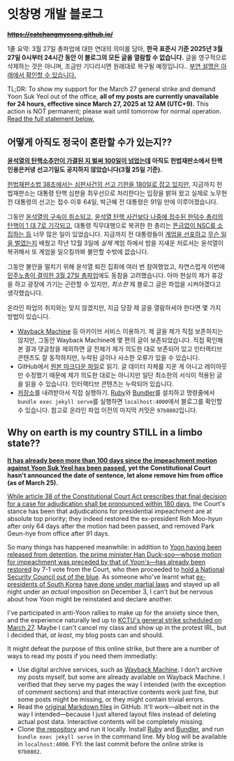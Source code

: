 # 잇창명 개발 블로그

~~**<https://eatchangmyeong.github.io/>**~~

1줄 요약: 3월 27일 총파업에 대한 연대의 의미를 담아, **한국 표준시 기준 2025년 3월 27일 0시부터 24시간 동안 이 블로그의 모든 글을 열람할 수 없습니다.** 글을 영구적으로 삭제하는 것은 아니며, 조금만 기다리시면 원래대로 복구될 예정입니다.. [부연 설명은 아래에서 확인할 수 있습니다.](#korean)

TL;DR: To show my support for the March 27 general strike and demand Yoon Suk Yeol out of the office, **all of my posts are currently unavailable for 24 hours, effective since March 27, 2025 at 12 AM (UTC+9).** This action is NOT permanent; please wait until tomorrow for normal operation. [Read the full statement below.](#english)

<h2 id="korean">어떻게 아직도 정국이 혼란할 수가 있는지??</h2>

**[윤석열의 탄핵소추안이 가결된 지 벌써 100일이 넘었는데](https://guillotine-professors.github.io/clocks/gyong) 아직도 헌법재판소에서 탄핵 인용은커녕 선고기일도 공지하지 않았습니다(3월 25일 기준).**

[헌법재판소법 38조에서는 심판사건의 선고 기한을 180일로 잡고 있지만](https://www.law.go.kr/법령/헌법재판소법/(20250131,20769,20250131)/제38조), 지금까지 헌법재판소는 대통령 탄핵 심판을 최우선으로 처리한다는 입장을 밝혀 왔고 실제로 노무현 전 대통령의 선고는 접수 이후 64일, 박근혜 전 대통령은 91일 만에 이루어졌습니다.

그동안 [윤석열의 구속이 취소되고](https://www.bbc.com/korean/articles/cr52rgl7l1eo), [윤석열 탄핵 사건보다 나중에 접수된 한덕수 총리의 탄핵이 1 대 7로 기각되고](https://news.jtbc.co.kr/article/NB12239939), 대통령 직무대행으로 복귀한 한 총리는 [뜬금없이 NSC를 소집하는 등](https://imnews.imbc.com/news/2025/politics/article/6699233_36711.html) 너무 많은 일이 있었습니다. 지금까지 전 대통령들이 [계엄을 선포하고](https://ko.wikipedia.org/wiki/제주_4·3_사건) [무슨 일을 벌였는지](https://ko.wikipedia.org/wiki/5·18_광주_민주화_운동) 배웠고 작년 12월 3일에 *실제* 계엄 하에서 밤을 지새운 저로서는 윤석열이 복귀해서 또 계엄을 일으킬까봐 불안할 수밖에 없습니다.

그동안 불안을 떨치기 위해 윤석열 퇴진 집회에 여러 번 참여했었고, 자연스럽게 이번에 [민주노총이 결의한 3월 27일 총파업](https://nodong.org/notice/7885870)에도 동참을 고려했습니다. 아마 현실의 제가 휴강을 하고 광장에 가기는 곤란할 수 있지만, *최소한* 제 블로그 글은 파업을 시켜야겠다고 생각했습니다.

온라인 파업의 취지와는 맞지 않겠지만, 지금 당장 제 글을 열람하셔야 한다면 몇 가지 방법이 있습니다.

* [Wayback Machine](https://web.archive.org/) 등 아카이브 서비스 이용하기. 제 글을 제가 직접 보존하지는 않지만, 그동안 Wayback Machine에 몇 편의 글이 보존되었습니다. 직접 확인해본 결과 댓글창을 제외하면 글 전체가 제가 의도한 대로 보존되어 있고 인터랙티브 콘텐츠도 잘 동작하지만, 누락된 글이나 사소한 오류가 있을 수 있습니다.
* GitHub에서 [원본 마크다운 파일](https://github.com/EatChangmyeong/EatChangmyeong.github.io/tree/main/_posts)로 읽기. 글 데이터 자체를 지운 게 아니고 레이아웃만 수정했기 때문에 제가 의도한 대로는 아니지만 일단 최소한의 서식이 적용된 글을 읽을 수 있습니다. 인터랙티브 콘텐츠는 누락되어 있습니다.
* [저장소](https://github.com/EatChangmyeong/EatChangmyeong.github.io)를 내려받아서 직접 실행하기. [Ruby](https://www.ruby-lang.org/)와 [Bundler](https://bundler.io/)를 설치하고 명령줄에서 `bundle exec jekyll serve`를 실행하면 `localhost:4000`에서 블로그를 확인할 수 있습니다. 참고로 온라인 파업 이전의 마지막 커밋은 `97b0802`입니다.

<h2 id="english">Why on earth is my country STILL in a limbo state??</h2>

**[It has already been more than 100 days since the impeachment motion against Yoon Suk Yeol has been passed](https://guillotine-professors.github.io/clocks/gyong), yet the Constitutional Court hasn't announced the date of sentence, let alone remove him from office (as of March 25).**

[While article 38 of the Constitutional Court Act prescribes that final decision for a case for adjudication shall be pronounced within 180 days](https://www.law.go.kr/LSW/eng/engLsSc.do?menuId=2&query=CONSTITUTIONAL%20COURT%20ACT), the Court's stance has been that adjudications for presidential impeachment are at absolute top priority; they indeed restored the ex-president Roh Moo-hyun after only 64 days after the motion had been passed, and removed Park Geun-hye from office after 91 days.

So many things has happened meanwhile: in addition to [Yoon having been released from detention](https://www.bbc.com/korean/articles/cr52rgl7l1eo), [the prime minister Han Duck-soo—whose motion for impeachment was preceded by that of Yoon's—has already been restored](https://news.jtbc.co.kr/article/NB12239939) by 7-1 vote from the Court, who then proceeded to [hold a National Security Council out of the blue](https://imnews.imbc.com/news/2025/politics/article/6699233_36711.html). As someone who've learnt what [ex-presidents of South Korea](https://ko.wikipedia.org/wiki/제주_4·3_사건) [have done under martial laws](https://ko.wikipedia.org/wiki/5·18_광주_민주화_운동) and stayed up all night under an *actual* imposition on December 3, I can't but be nervous about how Yoon might be reinstated and declare another.

I've participated in anti-Yoon rallies to make up for the anxiety since then, and the experience naturally led up to [KCTU's general strike scheduled on March 27](https://nodong.org/notice/7885870). Maybe I can't cancel my class and show up in the protest IRL, but I decided that, *at least*, my blog posts can and should.

It might defeat the purpose of this online strike, but there are a number of ways to read my posts if you need them immediatly:

* Use digital archive services, such as [Wayback Machine](https://web.archive.org/). I don't archive my posts myself, but some are already available on Wayback Machine. I verified that they serve my pages the way I intended (with the exception of comment sections) and that interactive contents work just fine, but some posts might be missing, or they might contain trivial errors.
* Read the [original Markdown files](https://github.com/EatChangmyeong/EatChangmyeong.github.io/tree/main/_posts) in GitHub. It'll work—albeit not in the way I intended—because I just altered layout files instead of deleting actual post data. Interactive contents will be completely missing.
* Clone [the repository](https://github.com/EatChangmyeong/EatChangmyeong.github.io) and run it locally. Install [Ruby](https://www.ruby-lang.org/) and [Bundler](https://bundler.io/), and run `bundle exec jekyll serve` in the command line. My blog will be available in `localhost:4000`. FYI: the last commit before the online strike is `97b0802`.